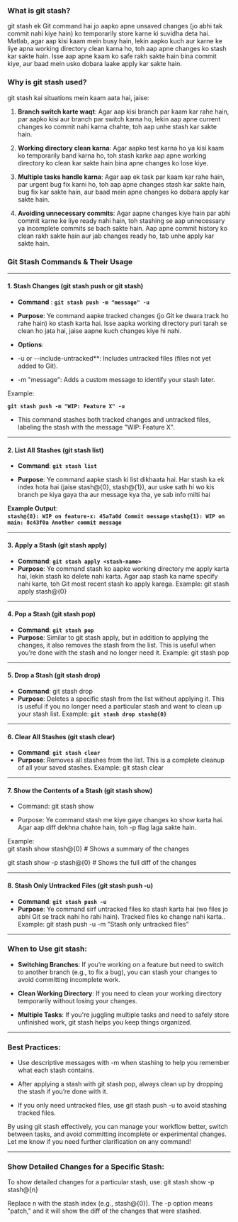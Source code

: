 
### What is git stash?
git stash ek Git command hai jo aapko apne unsaved changes (jo abhi tak commit nahi kiye hain) ko temporarily store karne ki suvidha deta hai. Matlab, agar aap kisi kaam mein busy hain, lekin aapko kuch aur karne ke liye apna working directory clean karna ho, toh aap apne changes ko stash kar sakte hain. Isse aap apne kaam ko safe rakh sakte hain bina commit kiye, aur baad mein usko dobara laake apply kar sakte hain.

### Why is git stash used?
git stash kai situations mein kaam aata hai, jaise:

1.  **Branch switch karte waqt**: Agar aap kisi branch par kaam kar rahe hain, par aapko kisi aur branch par switch karna ho, lekin aap apne current changes ko commit nahi karna chahte, toh aap unhe stash kar sakte hain.
    
2.  **Working directory clean karna**: Agar aapko test karna ho ya kisi kaam ko temporarily band karna ho, toh stash karke aap apne working directory ko clean kar sakte hain bina apne changes ko lose kiye.
    
3.  **Multiple tasks handle karna**: Agar aap ek task par kaam kar rahe hain, par urgent bug fix karni ho, toh aap apne changes stash kar sakte hain, bug fix kar sakte hain, aur baad mein apne changes ko dobara apply kar sakte hain.
    
4.  **Avoiding unnecessary commits**: Agar aapne changes kiye hain par abhi commit karne ke liye ready nahi hain, toh stashing se aap unnecessary ya incomplete commits se bach sakte hain. Aap apne commit history ko clean rakh sakte hain aur jab changes ready ho, tab unhe apply kar sakte hain.
    
### Git Stash Commands & Their Usage
---
#### 1. Stash Changes (git stash push or git stash)

-   **Command** : **`git stash push -m "message" -u`**
    
-   **Purpose**: Ye command aapke tracked changes (jo Git ke dwara track ho rahe hain) ko stash karta hai. Isse aapka working directory puri tarah se clean ho jata hai, jaise aapne kuch changes kiye hi nahi.
    
-   **Options**:
-   -u or --include-untracked**: Includes untracked files (files not yet added to Git).
    
-   -m "message": Adds a custom message to identify your stash later.

Example:  
  
**`git stash push -m "WIP: Feature X" -u`**
-   This command stashes both tracked changes and untracked files, labeling the stash with the message "WIP: Feature X".
    
---

#### 2. List All Stashes (git stash list)
-   **Command**: **`git stash list`**
    
-   **Purpose**: Ye command aapke stash ki list dikhaata hai. Har stash ka ek index hota hai (jaise stash@{0}, stash@{1}), aur uske sath hi wo kis branch pe kiya gaya tha aur message kya tha, ye sab info milti hai
    
**Example Output**:  
**`stash@{0}: WIP on feature-x: 45a7a0d Commit message`**
**`stash@{1}: WIP on main: 8c43f0a Another commit message`**

---

#### 3. Apply a Stash (git stash apply)

-   **Command**: **`git stash apply <stash-name>`**
-   **Purpose**: Ye command stash ko aapke working directory me apply karta hai, lekin stash ko delete nahi karta. Agar aap stash ka name specify nahi karte, toh Git most recent stash ko apply karega.
Example: git stash apply stash@{0}

---

#### 4. Pop a Stash (git stash pop)

-   **Command**: **`git stash pop`**
-   **Purpose**: Similar to git stash apply, but in addition to applying the changes, it also removes the stash from the list. This is useful when you’re done with the stash and no longer need it.
Example: git stash pop

----------

#### 5. Drop a Stash (git stash drop)

-   **Command**: git stash drop <stash-name>
-   **Purpose**: Deletes a specific stash from the list without applying it. This is useful if you no longer need a particular stash and want to clean up your stash list.
Example: **`git stash drop stash@{0}`**

----------

#### 6. Clear All Stashes (git stash clear)

-   **Command**: **`git stash clear`**
-   **Purpose**: Removes all stashes from the list. This is a complete cleanup of all your saved stashes.
Example: git stash clear

----------

#### 7. Show the Contents of a Stash (git stash show)

-   Command: git stash show <stash-name>
    
-   Purpose: Ye command stash me kiye gaye changes ko show karta hai. Agar aap diff dekhna chahte hain, toh -p flag laga sakte hain.
    

Example:  
git stash show stash@{0} # Shows a summary of the changes

git stash show -p stash@{0} # Shows the full diff of the changes

----------

#### 8. Stash Only Untracked Files (git stash push -u)

-   **Command**: **`git stash push -u`**
-   **Purpose**: Ye command sirf untracked files ko stash karta hai (wo files jo abhi Git se track nahi ho rahi hain). Tracked files ko change nahi karta..
Example: git stash push -u -m "Stash only untracked files"

----------

### When to Use git stash:

-   **Switching Branches**: If you’re working on a feature but need to switch to another branch (e.g., to fix a bug), you can stash your changes to avoid committing incomplete work.
    
-   **Clean Working Directory**: If you need to clean your working directory temporarily without losing your changes.
    
-   **Multiple Tasks**: If you're juggling multiple tasks and need to safely store unfinished work, git stash helps you keep things organized.
    
----------

### Best Practices:

-   Use descriptive messages with -m when stashing to help you remember what each stash contains.
    
-   After applying a stash with git stash pop, always clean up by dropping the stash if you’re done with it.
    
-   If you only need untracked files, use git stash push -u to avoid stashing tracked files.
    
By using git stash effectively, you can manage your workflow better, switch between tasks, and avoid committing incomplete or experimental changes. Let me know if you need further clarification on any command!

---

### Show Detailed Changes for a Specific Stash:

To show detailed changes for a particular stash, use: git stash show -p stash@{n}

Replace n with the stash index (e.g., stash@{0}). The -p option means "patch," and it will show the diff of the changes that were stashed.
